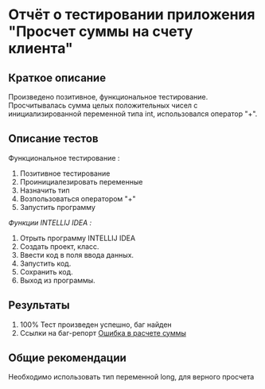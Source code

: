 # Отчёт о тестировании приложения "Просчет суммы на счету клиента" 

## Краткое описание
Произведено позитивное, функциональное тестирование. Просчитывалась сумма целых положительных чисел с инициализированной переменной типа int, использовался оператор "+".


## Описание тестов
Функциональное тестирование : 
1. Позитивное тестирование 
2. Проинициалезировать переменные 
3. Назначить тип 
4. Возпользоваться оператором "+"
5. Запустить программу

*Функции  INTELLIJ IDEA :*
1. Отрыть программу INTELLIJ IDEA
2. Создать  проект, класс.
3. Ввести код в поля ввода данных.
4. Запустить код.
5. Сохранить  код.
6. Выход из программы. 


## Результаты

1. 100%  Тест произведен успешно, баг найден 
2. Ссылки на баг-репорт [Ошибка в расчете суммы](https://github.com/JuliaGhalini/Java1.2.Task1/issues/2)

## Общие рекомендации
Необходимо использовать тип переменной long, для верного просчета 
